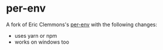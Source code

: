 # per-env

A fork of Eric Clemmons's [per-env](https://github.com/ericclemmons/per-env) with the following changes:

* uses yarn or npm
* works on windows too
